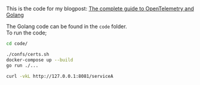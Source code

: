 This is the code for my blogpost: [The complete guide to OpenTelemetry and Golang](https://www.komu.engineer/blogs/11/opentelemetry-and-go.html)        

The Golang code can be found in the `code` folder.     
To run the code;
```sh
cd code/

./confs/certs.sh
docker-compose up --build
go run ./...

curl -vkL http://127.0.0.1:8081/serviceA
```

